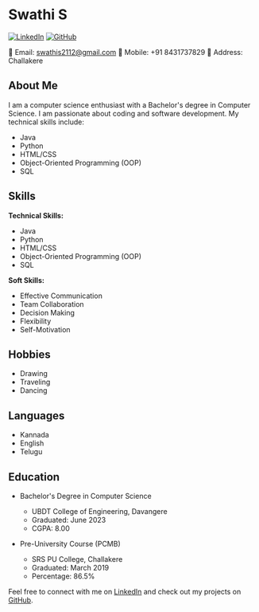 # Swathi S

[![LinkedIn](https://img.shields.io/badge/LinkedIn-SwathiS-blue)](https://linkedin.com/in/SwathiS](https://www.linkedin.com/in/swathi-s-941705228/))
[![GitHub](https://img.shields.io/badge/GitHub-SwathiS2112-green)](https://github.com/SwathiS2112)

📧 Email: swathis2112@gmail.com
📱 Mobile: +91 8431737829
📍 Address: Challakere

## About Me

I am a computer science enthusiast with a Bachelor's degree in Computer Science. I am passionate about coding and software development. My technical skills include:

- Java
- Python
- HTML/CSS
- Object-Oriented Programming (OOP)
- SQL

## Skills

**Technical Skills:**

- Java
- Python
- HTML/CSS
- Object-Oriented Programming (OOP)
- SQL

**Soft Skills:**

- Effective Communication
- Team Collaboration
- Decision Making
- Flexibility
- Self-Motivation

## Hobbies

- Drawing
- Traveling
- Dancing

## Languages

- Kannada
- English
- Telugu

## Education

- Bachelor's Degree in Computer Science
  - UBDT College of Engineering, Davangere
  - Graduated: June 2023
  - CGPA: 8.00

- Pre-University Course (PCMB)
  - SRS PU College, Challakere
  - Graduated: March 2019
  - Percentage: 86.5%

Feel free to connect with me on [LinkedIn](https://linkedin.com/in/SwathiS) and check out my projects on [GitHub](https://github.com/SwathiS2112).
